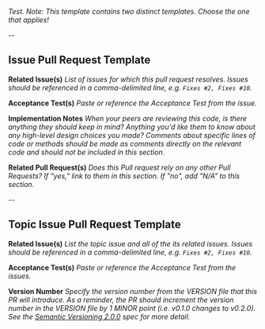 _Test._
_Note: This template contains two distinct templates. Choose the one that applies!_

--

## Issue Pull Request Template
**Related Issue(s)**
_List of issues for which this pull request resolves. Issues should be
referenced in a comma-delimited line, e.g. `Fixes #2, Fixes #10`._

**Acceptance Test(s)**
_Paste or reference the Acceptance Test from the issue._

**Implementation Notes**
_When your peers are reviewing this code, is there anything they should keep
in mind? Anything you'd like them to know about any high-level design choices
you made? Comments about specific lines of code or methods should be made as
comments directly on the relevant code and should not be included in this
section._

**Related Pull Request(s)**
_Does this Pull request rely on any other Pull Requests? If "yes," link to
them in this section. If "no", add "N/A" to this section._

--

## Topic Issue Pull Request Template
**Related Issue(s)**
_List the topic issue and all of the its related issues. Issues should be
referenced in a comma-delimited line, e.g. `Fixes #2, Fixes #10`._

**Acceptance Test(s)**
_Paste or reference the Acceptance Test from the issues._

**Version Number**
_Specify the version number from the VERSION file that this PR will introduce.
As a reminder, the PR should increment the version number in the VERSION file
by 1 MINOR point (i.e. v0.1.0 changes to v0.2.0). See the [Semantic Versioning
2.0.0](http://semver.org/) spec for more detail._

